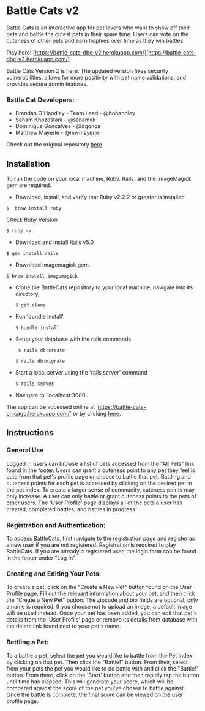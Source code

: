 # Battle Cats v2

Battle Cats is an interactive app for pet lovers who want to show off their pets and battle the cutest pets in their spare time. Users can vote on the cuteness of other pets and earn trophies over time as they win battles.

Play here! [https://battle-cats-dbc-v2.herokuapp.com/](https://battle-cats-dbc-v2.herokuapp.com/)

Battle Cats Version 2 is here. The updated version fixes security vulnerabilities, allows for more positivity with pet name validations, and provides secure admin features. 

### Battle Cat Developers:

* Brendan O'Handley - Team Lead - @bohandley 
* Saham Khozestani - @sahamak
* Dominique Goncalves - @dgonca
* Matthew Mayerle - @mwmayerle

Check out the original repository [here](https://github.com/dgonca/battle-cats)
 
## Installation

To run the code on your local machine, Ruby, Rails, and the ImageMagick gem are required. 

* Download, install, and verify that Ruby v2.2.2 or greater is installed. 

 `$  brew install ruby`

 Check Ruby Version

 `$ ruby -v`
 
* Download and install Rails v5.0 

 `$ gem install rails`
 
* Download imagemagick gem. 
 
 ` $ brew install imagemagick `
  
* Clone the BattleCats repository to your local machine, navigate into its directory, 
 
  ` $ git clone ` 
 
* Run 'bundle install'. 
 
  ` $ bundle install `
  
* Setup your database with the rails commands
  
  ` $ rails db:create`

   `$ rails db:migrate `
  
* Start a local server using the 'rails server' command
 
  ` $ rails server `
   
* Navigate to 'localhost:3000'.
 
The app can be accessed online at 'https://battle-cats-chicago.herokuapp.com/' or by clicking [here](https://battle-cats-chicago.herokuapp.com/).
 
## Instructions

### General Use

Logged in users can browse a list of pets accessed from the "All Pets" link found in the footer. Users can grant a cuteness point to any pet they feel is cute from that pet's profile page or choose to battle that pet. Battling and cuteness points for each pet is accessed by clicking on the desired pet in the pet index. To create a larger sense of community, cuteness points may only increase. A user can only battle or grant cuteness points to the pets of other users. The 'User Profile' page displays all of the pets a user has created, completed battles, and battles in progress.
 
### Registration and Authentication:

To access BattleCats, first navigate to the registration page and register as a new user if you are not registered. Registration is required to play BattleCats. If you are already a registered user, the login form can be found in the footer under "Log In".
 
### Creating and Editing Your Pets:

To create a pet, click on the "Create a New Pet" button found on the User Profile page. Fill out the relevant information about your pet, and then click the "Create a New Pet" button. The zipcode and bio fields are optional, only a name is required. If you choose not to upload an image, a default image will be used instead. Once your pet has been added, you can edit that pet's details from the 'User Profile' page or remove its details from database with the delete link found next to your pet's name.
 
### Battling a Pet:

To a battle a pet, select the pet you would like to battle from the Pet Index by clicking on that pet. Then click the "Battle!" button. From their, select from your pets the pet you would like to do battle with and click the "Battle!" button. From there, click on the 'Start' button and then rapidly tap the button until time has elapsed. This will generate your score, which will be compared against the score of the pet you've chosen to battle against. Once the battle is complete, the final score can be viewed on the user profile page.
